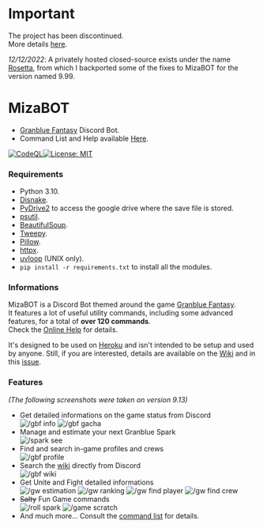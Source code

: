 # Important  
The project has been discontinued.  
More details [here](https://twitter.com/mizak0/status/1571202365641875456).  
  
*12/12/2022*: A privately hosted closed-source exists under the name [Rosetta](https://github.com/MizaGBF/Rosetta-Public), from which I backported some of the fixes to MizaBOT for the version named 9.99.  

# MizaBOT  
* [Granblue Fantasy](https://game.granbluefantasy.jp) Discord Bot.  
* Command List and Help available [Here](https://mizagbf.github.io/MizaBOT/).  

[![CodeQL](https://github.com/MizaGBF/MizaBOT/actions/workflows/codeql-analysis.yml/badge.svg)](https://github.com/MizaGBF/MizaBOT/actions/workflows/codeql-analysis.yml)[![License: MIT](https://img.shields.io/badge/License-MIT-yellow.svg)](https://opensource.org/licenses/MIT)  
### Requirements  
* Python 3.10.  
* [Disnake](https://github.com/DisnakeDev/disnake).  
* [PyDrive2](https://github.com/iterative/PyDrive2) to access the google drive where the save file is stored.  
* [psutil](https://psutil.readthedocs.io/en/latest/).  
* [BeautifulSoup](https://www.crummy.com/software/BeautifulSoup/bs4/doc/).  
* [Tweepy](https://github.com/tweepy/tweepy).  
* [Pillow](https://pillow.readthedocs.io/en/stable/).  
* [httpx](https://www.python-httpx.org/).  
* [uvloop](https://github.com/MagicStack/uvloop) (UNIX only).  
* `pip install -r requirements.txt` to install all the modules.  
  
### Informations  
MizaBOT is a Discord Bot themed around the game [Granblue Fantasy](https://game.granbluefantasy.jp).  
It features a lot of useful utility commands, including some advanced features, for a total of **over 120 commands**.  
Check the [Online Help](https://mizagbf.github.io/MizaBOT/) for details.  
  
It's designed to be used on [Heroku](https://www.heroku.com) and isn't intended to be setup and used by anyone. Still, if you are interested, details are available on the [Wiki](https://github.com/MizaGBF/MizaBOT/wiki) and in this [issue](https://github.com/MizaGBF/MizaBOT/issues/1).  
  
### Features  
*(The following screenshots were taken on version 9.13)*  
* Get detailed informations on the game status from Discord  
![/gbf info](https://media.discordapp.net/attachments/614716155646705676/934039092180713472/unknown.png)
![/gbf gacha](https://media.discordapp.net/attachments/614716155646705676/934039127404449802/unknown.png)
* Manage and estimate your next Granblue Spark  
![/spark see](https://media.discordapp.net/attachments/614716155646705676/934039488999616602/unknown.png)
* Find and search in-game profiles and crews  
![/gbf profile](https://media.discordapp.net/attachments/614716155646705676/934039850619920384/unknown.png)
* Search the [wiki](https://gbf.wiki/) directly from Discord  
![/gbf wiki](https://media.discordapp.net/attachments/614716155646705676/934040026126356510/unknown.png)
* Get Unite and Fight detailed informations  
![/gw estimation](https://media.discordapp.net/attachments/614716155646705676/934040181244309584/unknown.png)
![/gw ranking](https://media.discordapp.net/attachments/614716155646705676/934040124617007124/unknown.png)
![/gw find player](https://media.discordapp.net/attachments/614716155646705676/934040315835322398/unknown.png)
![/gw find crew](https://media.discordapp.net/attachments/614716155646705676/934040684355268638/unknown.png)
* ~~Salty~~ Fun Game commands  
![/roll spark](https://media.discordapp.net/attachments/614716155646705676/934040932850995210/unknown.png)
![/game scratch](https://media.discordapp.net/attachments/614716155646705676/934041270584766474/unknown.png)
* And much more... Consult the [command list](https://mizagbf.github.io/MizaBOT/) for details.  